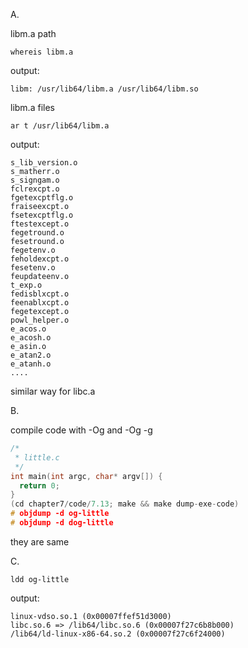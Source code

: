 A.

libm.a path

```
whereis libm.a
```

output:

```
libm: /usr/lib64/libm.a /usr/lib64/libm.so
```

libm.a files

```
ar t /usr/lib64/libm.a
```

output:

```
s_lib_version.o
s_matherr.o
s_signgam.o
fclrexcpt.o
fgetexcptflg.o
fraiseexcpt.o
fsetexcptflg.o
ftestexcept.o
fegetround.o
fesetround.o
fegetenv.o
feholdexcpt.o
fesetenv.o
feupdateenv.o
t_exp.o
fedisblxcpt.o
feenablxcpt.o
fegetexcept.o
powl_helper.o
e_acos.o
e_acosh.o
e_asin.o
e_atan2.o
e_atanh.o
....
```

similar way for libc.a

B.

compile code with -Og and -Og -g

```c
/*
 * little.c
 */
int main(int argc, char* argv[]) {
  return 0;
}
(cd chapter7/code/7.13; make && make dump-exe-code)
# objdump -d og-little
# objdump -d dog-little
```

they are same

C.

```
ldd og-little
```

output:

```
linux-vdso.so.1 (0x00007ffef51d3000)
libc.so.6 => /lib64/libc.so.6 (0x00007f27c6b8b000)
/lib64/ld-linux-x86-64.so.2 (0x00007f27c6f24000)
```